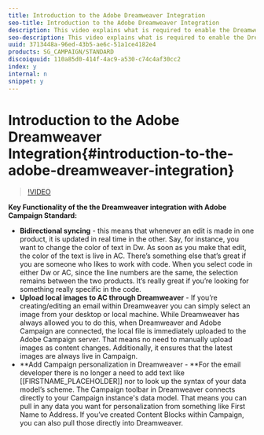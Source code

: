 ```yaml
---
title: Introduction to the Adobe Dreamweaver Integration
seo-title: Introduction to the Adobe Dreamweaver Integration
description: This video explains what is required to enable the Dreamweaver integrations and how to create and edit content for Adobe Campaign Standard using the Dreamweaver.
seo-description: This video explains what is required to enable the Dreamweaver integrations and how to create and edit content for Adobe Campaign Standard using the Dreamweaver.
uuid: 3713448a-96ed-43b5-ae6c-51a1ce4182e4
products: SG_CAMPAIGN/STANDARD
discoiquuid: 110a85d0-414f-4ac9-a530-c74c4af30cc2
index: y
internal: n
snippet: y
---
```


# Introduction to the Adobe Dreamweaver Integration{#introduction-to-the-adobe-dreamweaver-integration}

>[!VIDEO](https://video.tv.adobe.com/v/23121?quality=12)

**Key Functionality of the the Dreamweaver integration with Adobe Campaign Standard:**

* **Bidirectional syncing** - this means that whenever an edit is made in one product, it is updated in real time in the other. Say, for instance, you want to change the color of text in Dw. As soon as you make that edit, the color of the text is live in AC. There’s something else that’s great if you are someone who likes to work with code. When you select code in either Dw or AC, since the line numbers are the same, the selection remains between the two products. It’s really great if you’re looking for something really specific in the code.
* **Upload local images to AC through Dreamweaver** - If you’re creating/editing an email within Dreamweaver you can simply select an image from your desktop or local machine. While Dreamweaver has always allowed you to do this, when Dreamweaver and Adobe Campaign are connected, the local file is immediately uploaded to the Adobe Campaign server. That means no need to manually upload images as content changes. Additionally, it ensures that the latest images are always live in Campaign.
* **Add Campaign personalization in Dreamweaver - **For the email developer there is no longer a need to add text like [[FIRSTNAME_PLACEHOLDER]] nor to look up the syntax of your data model’s scheme. The Campaign toolbar in Dreamweaver connects directly to your Campaign instance's data model. That means you can pull in any data you want for personalization from something like First Name to Address. If you’ve created Content Blocks within Campaign, you can also pull those directly into Dreamweaver.

<!--
<related-links>
<a href="https://helpx.adobe.com/dreamweaver/using/working-with-dreamweaver-and-campaign.html" target="_blank">Working with Dreamweaver and Campaign (documentation)</a>
<a href="https://helpx.adobe.com/campaign/standard/designing/using/about-email-content-design.html#design-through-adobe-campaign-integrations">Design through Adobe Campaign integrations</a>
</related-links>
-->

<!--
<related-links>
<a href="https://helpx.adobe.com/dreamweaver/using/working-with-dreamweaver-and-campaign.html">Dreamweaver Documentation - Create personalized email campaigns</a>
</related-links>
-->

